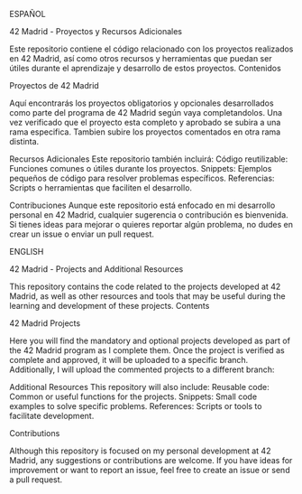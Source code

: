 ESPAÑOL

42 Madrid - Proyectos y Recursos Adicionales

Este repositorio contiene el código relacionado con los proyectos realizados en 42 Madrid, así como otros recursos y herramientas que puedan ser útiles durante el aprendizaje y desarrollo de estos proyectos.
Contenidos

Proyectos de 42 Madrid

Aquí encontrarás los proyectos obligatorios y opcionales desarrollados como parte del programa de 42 Madrid según vaya completandolos. Una vez verificado que el proyecto esta completo y aprobado se subira a una rama especifica. 
Tambien subire los proyectos comentados en otra rama distinta.


Recursos Adicionales
Este repositorio también incluirá:
  Código reutilizable: Funciones comunes o útiles durante los proyectos.
  Snippets: Ejemplos pequeños de código para resolver problemas específicos.
  Referencias: Scripts o herramientas que faciliten el desarrollo.


Contribuciones
Aunque este repositorio está enfocado en mi desarrollo personal en 42 Madrid, cualquier sugerencia o contribución es bienvenida. 
Si tienes ideas para mejorar o quieres reportar algún problema, no dudes en crear un issue o enviar un pull request.

ENGLISH

42 Madrid - Projects and Additional Resources

This repository contains the code related to the projects developed at 42 Madrid, as well as other resources and tools that may be useful during the learning and development of these projects.
Contents


42 Madrid Projects

Here you will find the mandatory and optional projects developed as part of the 42 Madrid program as I complete them. Once the project is verified as complete and approved, it will be uploaded to a specific branch.
Additionally, I will upload the commented projects to a different branch:


Additional Resources
This repository will also include:
  Reusable code: Common or useful functions for the projects.
  Snippets: Small code examples to solve specific problems.
  References: Scripts or tools to facilitate development.


Contributions

Although this repository is focused on my personal development at 42 Madrid, any suggestions or contributions are welcome. 
If you have ideas for improvement or want to report an issue, feel free to create an issue or send a pull request.
